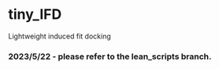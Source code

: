 # tiny_IFD
Lightweight induced fit docking

### 2023/5/22 - please refer to the lean_scripts branch.
